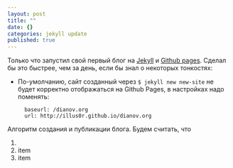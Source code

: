```yaml
---
layout: post
title: ""
date: {}
categories: jekyll update
published: true
---
```


Только что запустил свой первый блог на [Jekyll](http://jekyllrb.com/) и [Github pages](https://pages.github.com/). Сделал бы это быстрее, чем за день, если бы знал о некоторых тонкостях:

* По-умолчанию, сайт созданный через `$ jekyll new new-site` не будет корректно отображаться на Github Pages, в настройках надо поменять:

        baseurl: /dianov.org  
        url: http://illus0r.github.io/dianov.org
  
Алгоритм создания и публикации блога. Будем считать, что 

1. 
2. item
3. item

